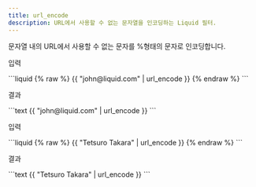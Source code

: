 ```yaml
---
title: url_encode
description: URL에서 사용할 수 없는 문자열을 인코딩하는 Liquid 필터.
---
```


문자열 내의 URL에서 사용할 수 없는 문자를 %형태의 문자로 인코딩합니다.

<p class="code-label">입력</p>
```liquid
{% raw %}
{{ "john@liquid.com" | url_encode }}
{% endraw %}
```

<p class="code-label">결과</p>
```text
{{ "john@liquid.com" | url_encode }}
```

<p class="code-label">입력</p>
```liquid
{% raw %}
{{ "Tetsuro Takara" | url_encode }}
{% endraw %}
```

<p class="code-label">결과</p>
```text
{{ "Tetsuro Takara" | url_encode }}
```
